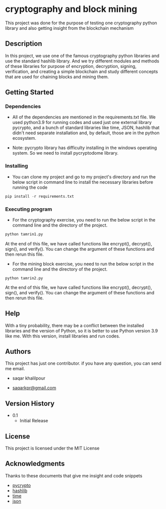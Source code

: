 # cryptography and block mining 

This project was done for the purpose of testing one cryptography python library and also getting insight from the blockchain mechanism 

## Description

In this project, we use one of the famous cryptography python libraries and use the standard hashlib library. And we try different modules and methods of these libraries for purpose of encryption, decryption, signing, verification, and creating a simple blockchain and study different concepts that are used for chaining blocks and mining them. 

## Getting Started

### Dependencies

* All of the dependencies are mentioned in the requirements.txt file. We used python3.9 for running codes and used just one external library pycrypto, and a bunch of standard libraries like time, JSON, hashlib that didn't need separate installation and, by default, those are in the python ecosystem.

* Note: pycrypto library has difficulty installing in the windows operating system. So we need to install pycryptodome library.

### Installing

* You can clone my project and go to my project's directory and run the below script in command line to install the necessary libraries before running the code

```python
pip install -r requirements.txt

```


### Executing program

* For the cryptography exercise, you need to run the below script in the command line and the directory of the project.  

```python
python tamrin1.py

```

At the end of this file, we have called functions like encrypt(), decrypt(), sign(), and verify(). You can change the argument of these functions and then rerun this file.


* For the mining block exercise, you need to run the below script in the command line and the directory of the project. 


```
python tamrin2.py 
```
At the end of this file, we have called functions like encrypt(), decrypt(), sign(), and verify(). You can change the argument of these functions and then rerun this file.
## Help

With a tiny probability, there may be a conflict between the installed libraries and the version of Python, so it is better to use Python version 3.9 like me. With this version, install libraries and run codes.

## Authors

This project has just one contributor. if you have any question, you can send me email. 

* saqar khalilpour

* [saqarkpr@gmail.com](saqarkpr@gmail.com)

## Version History


* 0.1
    * Initial Release

## License

This project is licensed under the MIT License

## Acknowledgments

Thanks to these documents that give me insight and code snippets
* [pycrypto](https://www.pycrypto.org/)
* [hashlib](https://docs.python.org/3/library/hashlib.html)
* [time](https://docs.python.org/3/library/time.html)
* [json](https://www.w3schools.com/python/python_json.asp)